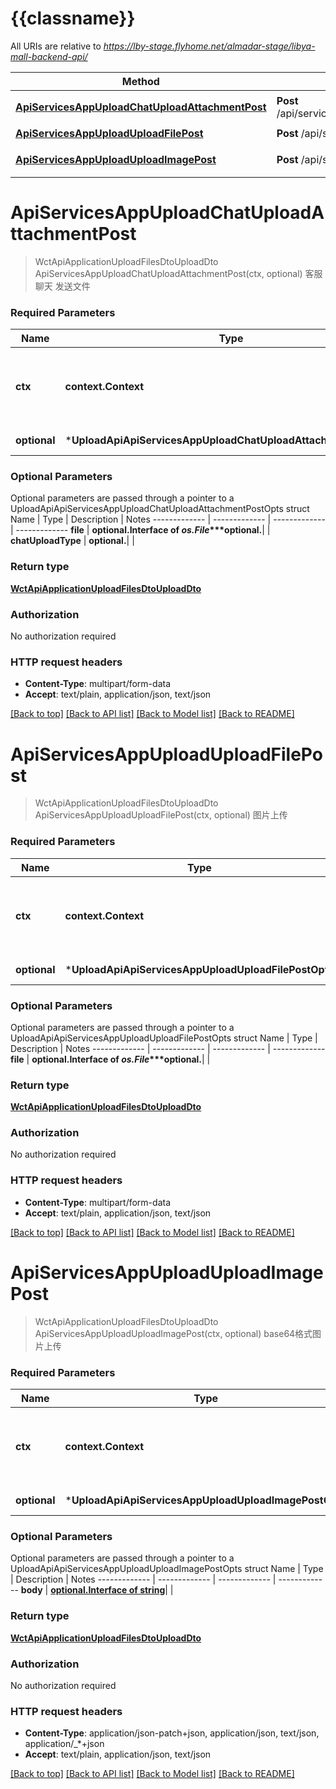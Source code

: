 # {{classname}}

All URIs are relative to *https://lby-stage.flyhome.net/almadar-stage/libya-mall-backend-api/*

Method | HTTP request | Description
------------- | ------------- | -------------
[**ApiServicesAppUploadChatUploadAttachmentPost**](UploadApi.md#ApiServicesAppUploadChatUploadAttachmentPost) | **Post** /api/services/app/Upload/ChatUploadAttachment | 客服聊天 发送文件
[**ApiServicesAppUploadUploadFilePost**](UploadApi.md#ApiServicesAppUploadUploadFilePost) | **Post** /api/services/app/Upload/UploadFile | 图片上传
[**ApiServicesAppUploadUploadImagePost**](UploadApi.md#ApiServicesAppUploadUploadImagePost) | **Post** /api/services/app/Upload/UploadImage | base64格式图片上传

# **ApiServicesAppUploadChatUploadAttachmentPost**
> WctApiApplicationUploadFilesDtoUploadDto ApiServicesAppUploadChatUploadAttachmentPost(ctx, optional)
客服聊天 发送文件

### Required Parameters

Name | Type | Description  | Notes
------------- | ------------- | ------------- | -------------
 **ctx** | **context.Context** | context for authentication, logging, cancellation, deadlines, tracing, etc.
 **optional** | ***UploadApiApiServicesAppUploadChatUploadAttachmentPostOpts** | optional parameters | nil if no parameters

### Optional Parameters
Optional parameters are passed through a pointer to a UploadApiApiServicesAppUploadChatUploadAttachmentPostOpts struct
Name | Type | Description  | Notes
------------- | ------------- | ------------- | -------------
 **file** | **optional.Interface of *os.File****optional.**|  | 
 **chatUploadType** | **optional.**|  | 

### Return type

[**WctApiApplicationUploadFilesDtoUploadDto**](WCT.Api.Application.UploadFiles.Dto.UploadDto.md)

### Authorization

No authorization required

### HTTP request headers

 - **Content-Type**: multipart/form-data
 - **Accept**: text/plain, application/json, text/json

[[Back to top]](#) [[Back to API list]](../README.md#documentation-for-api-endpoints) [[Back to Model list]](../README.md#documentation-for-models) [[Back to README]](../README.md)

# **ApiServicesAppUploadUploadFilePost**
> WctApiApplicationUploadFilesDtoUploadDto ApiServicesAppUploadUploadFilePost(ctx, optional)
图片上传

### Required Parameters

Name | Type | Description  | Notes
------------- | ------------- | ------------- | -------------
 **ctx** | **context.Context** | context for authentication, logging, cancellation, deadlines, tracing, etc.
 **optional** | ***UploadApiApiServicesAppUploadUploadFilePostOpts** | optional parameters | nil if no parameters

### Optional Parameters
Optional parameters are passed through a pointer to a UploadApiApiServicesAppUploadUploadFilePostOpts struct
Name | Type | Description  | Notes
------------- | ------------- | ------------- | -------------
 **file** | **optional.Interface of *os.File****optional.**|  | 

### Return type

[**WctApiApplicationUploadFilesDtoUploadDto**](WCT.Api.Application.UploadFiles.Dto.UploadDto.md)

### Authorization

No authorization required

### HTTP request headers

 - **Content-Type**: multipart/form-data
 - **Accept**: text/plain, application/json, text/json

[[Back to top]](#) [[Back to API list]](../README.md#documentation-for-api-endpoints) [[Back to Model list]](../README.md#documentation-for-models) [[Back to README]](../README.md)

# **ApiServicesAppUploadUploadImagePost**
> WctApiApplicationUploadFilesDtoUploadDto ApiServicesAppUploadUploadImagePost(ctx, optional)
base64格式图片上传

### Required Parameters

Name | Type | Description  | Notes
------------- | ------------- | ------------- | -------------
 **ctx** | **context.Context** | context for authentication, logging, cancellation, deadlines, tracing, etc.
 **optional** | ***UploadApiApiServicesAppUploadUploadImagePostOpts** | optional parameters | nil if no parameters

### Optional Parameters
Optional parameters are passed through a pointer to a UploadApiApiServicesAppUploadUploadImagePostOpts struct
Name | Type | Description  | Notes
------------- | ------------- | ------------- | -------------
 **body** | [**optional.Interface of string**](string.md)|  | 

### Return type

[**WctApiApplicationUploadFilesDtoUploadDto**](WCT.Api.Application.UploadFiles.Dto.UploadDto.md)

### Authorization

No authorization required

### HTTP request headers

 - **Content-Type**: application/json-patch+json, application/json, text/json, application/_*+json
 - **Accept**: text/plain, application/json, text/json

[[Back to top]](#) [[Back to API list]](../README.md#documentation-for-api-endpoints) [[Back to Model list]](../README.md#documentation-for-models) [[Back to README]](../README.md)

